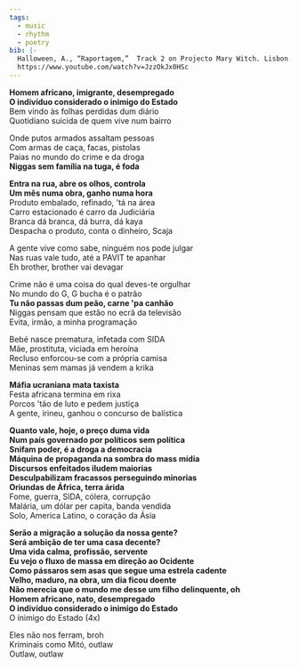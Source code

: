 ```yaml
---
tags:
  - music
  - rhythm
  - poetry
bib: |-
  Halloween, A., “Raportagem,”  Track 2 on Projecto Mary Witch. Lisbon: Sonoterapia, 2006. Accessed May 6th, 2025. 
  https://www.youtube.com/watch?v=JzzOkJx0HSc
---
```

**Homem africano, imigrante, desempregado**  
**O indivíduo considerado o inimigo do Estado**  
Bem vindo às folhas perdidas dum diário  
Quotidiano suicida de quem vive num bairro  

Onde putos armados assaltam pessoas  
Com armas de caça, facas, pistolas  
Paias no mundo do crime e da droga  
**Niggas sem família na tuga, é foda**  

**Entra na rua, abre os olhos, controla**  
**Um mês numa obra, ganho numa hora**  
Produto embalado, refinado, 'tá na área  
Carro estacionado é carro da Judiciária  
Branca dá branca, dá burra, dá kaya  
Despacha o produto, conta o dinheiro, Scaja  

A gente vive como sabe, ninguém nos pode julgar  
Nas ruas vale tudo, até a PAVIT te apanhar  
Eh brother, brother vai devagar  

Crime não é uma coisa do qual deves-te orgulhar  
No mundo do G, G bucha é o patrão  
**Tu não passas dum peão, carne 'pa canhão**  
Niggas pensam que estão no ecrã da televisão  
Evita, irmão, a minha programação  

Bebé nasce prematura, infetada com SIDA  
Mãe, prostituta, viciada em heroína  
Recluso enforcou-se com a própria camisa  
Meninas sem mamas já vendem a krika  

**Máfia ucraniana mata taxista**  
Festa africana termina em rixa  
Porcos 'tão de luto e pedem justiça  
A gente, irineu, ganhou o concurso de balística  

**Quanto vale, hoje, o preço duma vida**  
**Num país governado por políticos sem política**  
**Snifam poder, é a droga a democracia**  
**Máquina de propaganda na sombra do mass mídia**  
**Discursos enfeitados iludem maiorias**  
**Desculpabilizam fracassos perseguindo minorias**  
**Oriundas de África, terra árida**  
Fome, guerra, SIDA, cólera, corrupção  
Malária, um dólar per capita, banda vendida  
Solo, America Latino, o coração da Ásia  

**Serão a migração a solução da nossa gente?**  
**Será ambição de ter uma casa decente?**  
**Uma vida calma, profissão, servente**  
**Eu vejo o fluxo de massa em direção ao Ocidente**  
**Como pássaros sem asas que segue uma estrela cadente**  
**Velho, maduro, na obra, um dia ficou doente**  
**Não merecia que o mundo me desse um filho delinquente, oh**  
**Homem africano, nato, desempregado**  
**O indivíduo considerado o inimigo do Estado**  
O inimigo do Estado (4x)

Eles não nos ferram, broh  
Kriminais como Mitó, outlaw  
Outlaw, outlaw